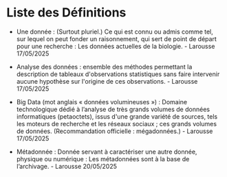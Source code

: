 # Liste des Définitions 

- Une donnée : (Surtout pluriel.) Ce qui est connu ou admis comme tel, sur lequel on peut fonder un raisonnement, qui sert de point de départ pour une recherche : Les données actuelles de la biologie. - Larousse 17/05/2025

- Analyse des données : ensemble des méthodes permettant la description de tableaux d'observations statistiques sans faire intervenir aucune hypothèse sur l'origine de ces observations. - Larousse 17/05/2025

- Big Data (mot anglais « données volumineuses ») : Domaine technologique dédié à l’analyse de très grands volumes de données informatiques (petaoctets), issus d'une grande variété de sources, tels les moteurs de recherche et les réseaux sociaux ; ces grands volumes de données. (Recommandation officielle : mégadonnées.) - Larousse 17/05/2025

- Métadonnée : Donnée servant à caractériser une autre donnée, physique ou numérique : Les métadonnées sont à la base de l’archivage. - Larousse 20/05/2025
